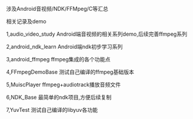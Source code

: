 涉及Android音视频/NDK/FFMpeg/C等汇总

相关记录及demo

1,audio_video_study
Android端音视频的相关系列demo,后续完善ffmpeg系列

2,android_ndk_learn
Android端ndk初步学习系列

3,android_ffmpeg
ffmpeg集成的各个功能点

4,FFmpegDemoBase 
测试自己编译的ffmpeg基础版本

5,MuiscPlayer
ffmpeg+audiotrack播放音频文件

6,NDK_Base
最简单的ndk项目,方便后续复制

7,YuvTest
测试自己编译的libyuv各功能
